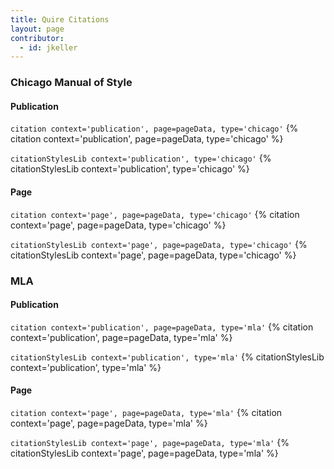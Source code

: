 ```yaml
---
title: Quire Citations
layout: page
contributor:
  - id: jkeller
---
```


### Chicago Manual of Style

#### Publication

`citation context='publication', page=pageData, type='chicago'`
{% citation context='publication', page=pageData, type='chicago' %}

`citationStylesLib context='publication', type='chicago'`
{% citationStylesLib context='publication', type='chicago' %}

#### Page

`citation context='page', page=pageData, type='chicago'`
{% citation context='page', page=pageData, type='chicago' %}

`citationStylesLib context='page', page=pageData, type='chicago'`
{% citationStylesLib context='page', page=pageData, type='chicago' %}

### MLA

#### Publication

`citation context='publication', page=pageData, type='mla'`
{% citation context='publication', page=pageData, type='mla' %}

`citationStylesLib context='publication', type='mla'`
{% citationStylesLib context='publication', type='mla' %}

#### Page

`citation context='page', page=pageData, type='mla'`
{% citation context='page', page=pageData, type='mla' %}

`citationStylesLib context='page', page=pageData, type='mla'`
{% citationStylesLib context='page', page=pageData, type='mla' %}
